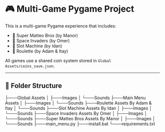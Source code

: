 # 🎮 Multi-Game Pygame Project

This is a multi-game Pygame experience that includes:

- 🧱 Super Matteo Bros (by Manor)
- 👾 Space Invaders (by Omer)
- 🎰 Slot Machine (by Idan)
- 🎲 Roulette (by Adam & Itay)

All games use a shared coin system stored in `Global Assets/coins_save.json`.

---

## 📁 Folder Structure

├───Global Assets
│ ├───Images
│ └───Sounds
├───Main Menu Assets
│ ├───Images
│ └───Sounds
├───Roulette Assets By Adam & Itay
│ └───Sounds
├───Slot Machine Assets By Idan
│ ├───Images
│ └───Sounds
├───Space Invaders Assets By Omer
│ ├───Images
│ └───Sounds
├───Super Matteo Bros Assets By Manor
│ ├───Images
│ └───Sounds
├───main_menu.py
├───install.bat
└───requirements.txt
